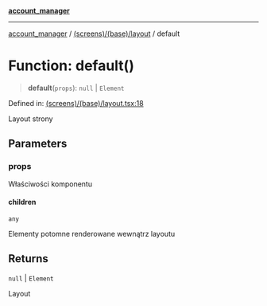 [**account_manager**](../../../../README.md)

***

[account_manager](../../../../modules.md) / [(screens)/(base)/layout](../README.md) / default

# Function: default()

> **default**(`props`): `null` \| `Element`

Defined in: [(screens)/(base)/layout.tsx:18](https://github.com/DawLip/programowanie-zespolowe/blob/7db6c4f7e8feac59e458adcc08c8cc70f3a35b0d/website/app/(screens)/(base)/layout.tsx#L18)

Layout strony

## Parameters

### props

Właściwości komponentu

#### children

`any`

Elementy potomne renderowane wewnątrz layoutu

## Returns

`null` \| `Element`

Layout
